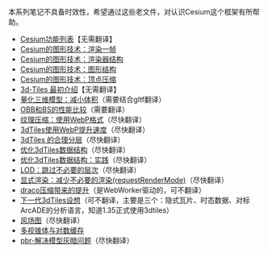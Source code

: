 本系列笔记不具备时效性，希望通过这些老文件，对认识Cesium这个框架有所帮助。



- [Cesium功能列表](https://github.com/CesiumGS/cesium/wiki/CesiumJS-Features-Checklist)【无需翻译】
- [Cesium的图形技术：渲染一帧](https://cesium.com/blog/2015/05/14/graphics-tech-in-cesium/)
- [Cesium的图形技术：渲染器结构](https://cesium.com/blog/2015/05/15/graphics-tech-in-cesium-architecture/)
- [Cesium的图形技术：图形结构](https://cesium.com/blog/2015/05/26/graphics-tech-in-cesium-stack/)
- [Cesium的图形技术：顶点压缩](https://cesium.com/blog/2015/05/18/vertex-compression/)
- [3d-Tiles 最初介绍](https://cesium.com/blog/2015/08/10/introducing-3d-tiles/)【无需翻译】
- [量化三维模型：减小体积](https://cesium.com/blog/2016/08/08/cesium-web3d-quantized-attributes/)（需要结合gltf翻译）
- [OBB和BS的性能比较](https://cesium.com/blog/2015/06/24/oriented-bounding-boxes/)（需要翻译）
- [纹理压缩：使用WebP格式](https://cesium.com/blog/2017/02/06/texture-compression/)（尽快翻译）
- [3dTiles使用WebP提升速度](https://cesium.com/blog/2019/02/12/faster-3d-tiles-streaming-webp/)（尽快翻译）
- [3dTiles 的合理分层](https://cesium.com/blog/2017/02/17/hierarchical-culling-with-children-bounding-volumes/)（尽快翻译）
- [优化3dTiles数据结构](https://cesium.com/blog/2017/03/30/spatial-subdivision/)（尽快翻译）
- [优化3dTiles数据结构：实践](https://cesium.com/blog/2017/04/04/spatial-subdivision-in-practice/)（尽快翻译）
- [LOD：跳过不必要的层次](https://cesium.com/blog/2017/05/05/skipping-levels-of-detail/)（尽快翻译）
- [显式渲染：减少不必要的渲染(requestRenderMode)](https://cesium.com/blog/2018/01/24/cesium-scene-rendering-performance/)（尽快翻译）
- [draco压缩带来的提升](https://cesium.com/blog/2018/04/09/draco-compression/)（是WebWorker驱动的，可不翻译）
- [下一代3dTiles设想](https://cesium.com/blog/2017/07/12/the-next-generation-of-3d-tiles/)（可不翻译，主要是三个：隐式瓦片、时态数据、对标ArcADE的分析语言，知道1.35正式使用3dtiles）
- [风场图](https://cesium.com/blog/2019/04/29/gpu-powered-wind/)（尽快翻译）
- [多视锥体与对数缓存](https://cesium.com/blog/2018/05/24/logarithmic-depth/)
- [pbr-解决模型灰暗问题](https://cesium.com/blog/2017/08/08/physically-based-rendering-in-cesium/)（尽快翻译）

